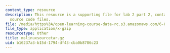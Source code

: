 ```yaml
---
content_type: resource
description: This resource is a supporting file for lab 2 part 2, contains compiled
  source code files.
file: /media/https%3A/open-learning-course-data-rc.s3.amazonaws.com/6-877j-computational-evolutionary-biology-fall-2005/b16237a3b15d1794df43cba0b8786c23_mslinuxsourcetar.gz
file_type: application/x-gzip
resourcetype: Other
title: mslinuxsourcetar.gz
uid: b16237a3-b15d-1794-df43-cba0b8786c23
---
```

